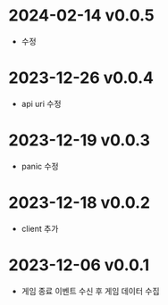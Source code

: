 # 2024-02-14 v0.0.5

- 수정

# 2023-12-26 v0.0.4

- api uri 수정

# 2023-12-19 v0.0.3

- panic 수정

# 2023-12-18 v0.0.2

- client 추가

# 2023-12-06 v0.0.1

- 게임 종료 이벤트 수신 후 게임 데이터 수집
